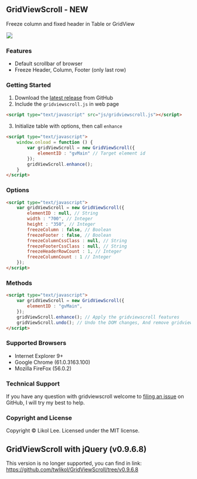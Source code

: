 ﻿## GridViewScroll - NEW
Freeze column and fixed header in Table or GridView

<img border="0" border="0" style="border:1px solid #EFEFEF;" src="http://gridviewscroll.aspcity.idv.tw/images/gridviewscrollv2_git.gif?2017110802">

### Features
* Default scrollbar of browser
* Freeze Header, Column, Footer (only last row)

### Getting Started
1. Download the [latest release](https://github.com/twlikol/GridViewScroll/archive/master.zip) from GitHub
2. Include the `gridviewscroll.js` in web page
```html
<script type="text/javascript" src="js/gridviewscroll.js"></script>
  ``` 
3. Initialize table with options, then call `enhance`
```html
<script type="text/javascript">
    window.onload = function () {
        var gridViewScroll = new GridViewScroll({
            elementID : "gvMain" // Target element id
        });
        gridViewScroll.enhance();
    }
</script>
```

### Options
```html
<script type="text/javascript">
    var gridViewScroll = new GridViewScroll({
        elementID : null, // String
        width : "700", // Integer
        height : "350", // Integer
        freezeColumn : false, // Boolean
        freezeFooter : false, // Boolean
        freezeColumnCssClass : null, // String
        freezeFooterCssClass : null, // String
        freezeHeaderRowCount : 1, // Integer
        freezeColumnCount : 1 // Integer
    });
</script>
```

### Methods
```html
<script type="text/javascript">
    var gridViewScroll = new GridViewScroll({
        elementID : "gvMain",
    });
    gridViewScroll.enhance(); // Apply the gridviewscroll features
    gridViewScroll.undo(); // Undo the DOM changes, And remove gridviewscroll features
</script>
```

### Supported Browsers
* Internet Explorer 9+
* Google Chrome (61.0.3163.100)
* Mozilla FireFox (56.0.2)

### Technical Support
If you have any question with gridviewscroll welcome to [filing an issue](https://github.com/twlikol/GridViewScroll/issues/new) on GitHub, I will try my best to help.

### Copyright and License
Copyright © Likol Lee. Licensed under the MIT license.

## GridViewScroll with jQuery (v0.9.6.8)
This version is no longer supported, you can find in link:
https://github.com/twlikol/GridViewScroll/tree/v0.9.6.8
